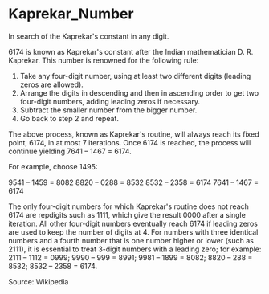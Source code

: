 # Kaprekar_Number
In search of the Kaprekar's constant in any digit.

6174 is known as Kaprekar's constant after the Indian mathematician D. R. Kaprekar. This number is renowned for the following rule:

1) Take any four-digit number, using at least two different digits (leading zeros are allowed).
2) Arrange the digits in descending and then in ascending order to get two four-digit numbers, adding leading zeros if necessary.
3) Subtract the smaller number from the bigger number.
4) Go back to step 2 and repeat.

The above process, known as Kaprekar's routine, will always reach its fixed point, 6174, in at most 7 iterations. Once 6174 is reached, the process will continue yielding 7641 – 1467 = 6174. 

For example, choose 1495:

9541 – 1459 = 8082
8820 – 0288 = 8532
8532 – 2358 = 6174
7641 – 1467 = 6174

The only four-digit numbers for which Kaprekar's routine does not reach 6174 are repdigits such as 1111, which give the result 0000 after a single iteration. All other four-digit numbers eventually reach 6174 if leading zeros are used to keep the number of digits at 4. For numbers with three identical numbers and a fourth number that is one number higher or lower (such as 2111), it is essential to treat 3-digit numbers with a leading zero; for example: 2111 – 1112 = 0999; 9990 – 999 = 8991; 9981 – 1899 = 8082; 8820 – 288 = 8532; 8532 – 2358 = 6174.


Source: Wikipedia
